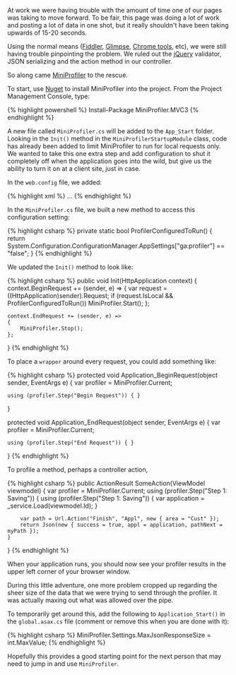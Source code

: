 At work we were having trouble with the amount of time one of our pages was taking to move forward. To be fair, this page was doing a lot of work and posting a lot of data in one shot, but it really shouldn't have been taking upwards of 15-20 seconds.

Using the normal means ([Fiddler](http://www.telerik.com/fiddler), [Glimpse](http://getglimpse.com/), [Chrome tools](https://developers.google.com/chrome-developer-tools/), etc), we were still having trouble pinpointing the problem. We ruled out the [jQuery](http://jquery.com/) validator, JSON serializing and the action method in our controller.

So along came [MiniProfiler](http://miniprofiler.com/) to the rescue.

To start, use [Nuget](http://www.nuget.org/) to install MiniProfiler into the project. From the Project Management Console, type:

{% highlight powershell %}
Install-Package MiniProfiler.MVC3
{% endhighlight %}

A new file called `MiniProfiler.cs` will be added to the `App_Start` folder. Looking in the `Init()` method in the `MiniProfilerStartupModule` class, code has already been added to limit MiniProfiler to run for local requests only. We wanted to take this one extra step and add configuration to shut it completely off when the application goes into the wild, but give us the ability to turn it on at a client site, just in case.

In the `web.config` file, we added:

{% highlight xml %}
<appSettings>
     ...
     <add key="ga:profiler" value="true" />
</appSettings>
{% endhighlight %}

In the `MiniProfiler.cs` file, we built a new method to access this configuration setting:

{% highlight csharp %}
private static bool ProfilerConfiguredToRun()
{
    return System.Configuration.ConfigurationManager.AppSettings["ga:profiler"] == "false";
}
{% endhighlight %}

We updated the `Init()` method to look like:

{% highlight csharp %}
public void Init(HttpApplication context)
{
    context.BeginRequest += (sender, e) =>
    {
        var request = ((HttpApplication)sender).Request;
        if (request.IsLocal && ProfilerConfiguredToRun()) 
            MiniProfiler.Start(); 
    };

    context.EndRequest += (sender, e) =>
    {
        MiniProfiler.Stop();
    };
}
{% endhighlight %}

To place a `wrapper` around every request, you could add something like:

{% highlight csharp %}
protected void Application_BeginRequest(object sender, EventArgs e)
{
    var profiler = MiniProfiler.Current;

    using (profiler.Step("Begin Request")) { }
}

protected void Application_EndRequest(object sender, EventArgs e)
{
    var profiler = MiniProfiler.Current;

    using (profiler.Step("End Request")) { }
}
{% endhighlight %}

To profile a method, perhaps a controller action, 

{% highlight csharp %}
public ActionResult SomeAction(ViewModel viewmodel)
{
    var profiler = MiniProfiler.Current;
    using (profiler.Step("Step 1: Saving"))
    {
        using (profiler.Step("Step 1: Saving"))
        {
            var application = _service.Load(viewmodel.Id);
        }
        
        var path = Url.Action("Finish", "Appl", new { area = "Cust" });
        return Json(new { success = true, appl = application, pathNext = myPath });
    }
}
{% endhighlight %}

When your application runs, you should now see your profiler results in the upper left corner of your browser window. 

During this little adventure, one more problem cropped up regarding the sheer size of the data that we were trying to send through the profiler. It was actually maxing out what was allowed over the pipe.

To temporarily get around this, add the following to `Application_Start()` in the `global.asax.cs` file (comment or remove this when you are done with it):

{% highlight csharp %}
MiniProfiler.Settings.MaxJsonResponseSize = int.MaxValue;
{% endhighlight %}

Hopefully this provides a good starting point for the next person that may need to jump in and use `MiniProfiler`.